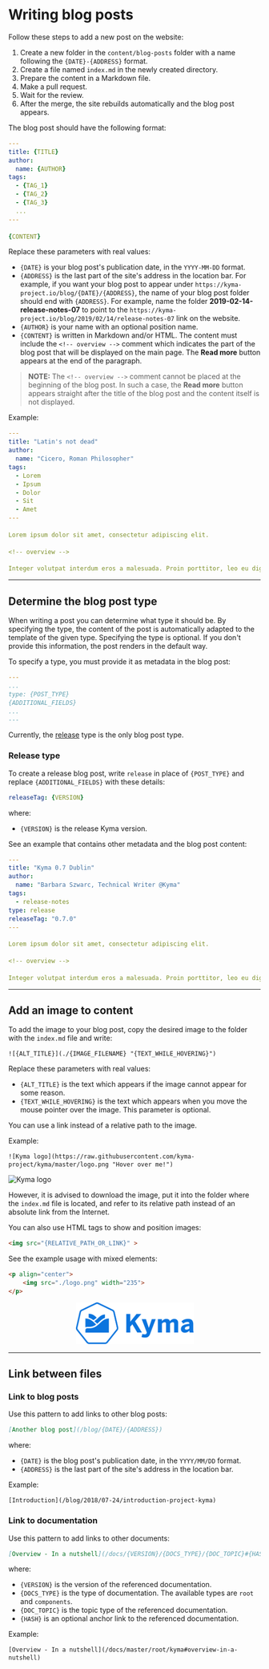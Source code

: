 # Writing blog posts

Follow these steps to add a new post on the website:

1. Create a new folder in the `content/blog-posts` folder with a name following the `{DATE}-{ADDRESS}` format.
2. Create a file named `index.md` in the newly created directory.
3. Prepare the content in a Markdown file.
4. Make a pull request.
5. Wait for the review.
6. After the merge, the site rebuilds automatically and the blog post appears.

The blog post should have the following format:

``` yaml
---
title: {TITLE}
author: 
  name: {AUTHOR}
tags:
  - {TAG_1}
  - {TAG_2}
  - {TAG_3}
  ...
---

{CONTENT}
```

Replace these parameters with real values:

- `{DATE}` is your blog post's publication date, in the `YYYY-MM-DD` format.
- `{ADDRESS}` is the last part of the site's address in the location bar. For example, if you want your blog post to appear under `https://kyma-project.io/blog/{DATE}/{ADDRESS}`, the name of your blog post folder should end with `{ADDRESS}`. For example, name the folder **2019-02-14-release-notes-07** to point to the `https://kyma-project.io/blog/2019/02/14/release-notes-07` link on the website.
- `{AUTHOR}` is your name with an optional position name.
- `{CONTENT}` is written in Markdown and/or HTML. The content must include the `<!-- overview -->` comment which indicates the part of the blog post that will be displayed on the main page. The **Read more** button appears at the end of the paragraph.

>**NOTE:** The `<!-- overview -->` comment cannot be placed at the beginning of the blog post. In such a case, the **Read more** button appears straight after the title of the blog post and the content itself is not displayed.

Example:

``` yaml
---
title: "Latin's not dead"
author: 
  name: "Cicero, Roman Philosopher"
tags:
  - Lorem
  - Ipsum
  - Dolor
  - Sit
  - Amet
---

Lorem ipsum dolor sit amet, consectetur adipiscing elit. 

<!-- overview -->

Integer volutpat interdum eros a malesuada. Proin porttitor, leo eu dignissim posuere, ante nibh aliquam ipsum, pharetra pharetra nunc libero eu massa.
```

---

## Determine the blog post type

When writing a post you can determine what type it should be. By specifying the type, the content of the post is automatically adapted to the template of the given type. Specifying the type is optional. If you don't provide this information, the post renders in the default way.

To specify a type, you must provide it as metadata in the blog post:
``` yaml
---
...
type: {POST_TYPE}
{ADDITIONAL_FIELDS}
...
---
```

Currently, the [release](#release-type) type is the only blog post type.

### Release type

To create a release blog post, write `release` in place of `{POST_TYPE}` and replace `{ADDITIONAL_FIELDS}` with these details:

``` yaml
releaseTag: {VERSION}
```
where:
- `{VERSION}` is the release Kyma version.

See an example that contains other metadata and the blog post content:

``` yaml
---
title: "Kyma 0.7 Dublin"
author: 
  name: "Barbara Szwarc, Technical Writer @Kyma"
tags:
  - release-notes
type: release
releaseTag: "0.7.0"
---

Lorem ipsum dolor sit amet, consectetur adipiscing elit. 

<!-- overview -->

Integer volutpat interdum eros a malesuada. Proin porttitor, leo eu dignissim posuere, ante nibh aliquam ipsum, pharetra pharetra nunc libero eu massa.
```

---

## Add an image to content

To add the image to your blog post, copy the desired image to the folder with the `index.md` file and write:

```
![{ALT_TITLE}](./{IMAGE_FILENAME} "{TEXT_WHILE_HOVERING}")
```

Replace these parameters with real values:

- `{ALT_TITLE}` is the text which appears if the image cannot appear for some reason.
- `{TEXT_WHILE_HOVERING}` is the text which appears when you move the mouse pointer over the image. This parameter is optional.

You can use a link instead of a relative path to the image.

Example:

```
![Kyma logo](https://raw.githubusercontent.com/kyma-project/kyma/master/logo.png "Hover over me!")
```

![Kyma logo](https://github.com/kyma-project/website/blob/master/static/android-chrome-512x512.png "Hover over me!")

However, it is advised to download the image, put it into the folder where the `index.md` file is located, and refer to its relative path instead of an absolute link from the Internet.

You can also use HTML tags to show and position images:

``` HTML
<img src="{RELATIVE_PATH_OR_LINK}" >
```

See the example usage with mixed elements:

``` HTML
<p align="center">
    <img src="./logo.png" width="235">
</p>
```

<p align="center">
    <img src="./assets/logo.png" width="235">
</p>

---

## Link between files

### Link to blog posts

Use this pattern to add links to other blog posts:

``` Markdown
[Another blog post](/blog/{DATE}/{ADDRESS})
```
where: 
- `{DATE}` is the blog post's publication date, in the `YYYY/MM/DD` format.
- `{ADDRESS}` is the last part of the site's address in the location bar.

Example:

```
[Introduction](/blog/2018/07-24/introduction-project-kyma)
```

### Link to documentation

Use this pattern to add links to other documents:

``` Markdown
[Overview - In a nutshell](/docs/{VERSION}/{DOCS_TYPE}/{DOC_TOPIC}#{HASH})
```
where: 
- `{VERSION}` is the version of the referenced documentation.
- `{DOCS_TYPE}` is the type of documentation. The available types are `root` and `components`.
- `{DOC_TOPIC}` is the topic type of the referenced documentation.
- `{HASH}` is an optional anchor link to the referenced documentation.

Example:

```
[Overview - In a nutshell](/docs/master/root/kyma#overview-in-a-nutshell)
```